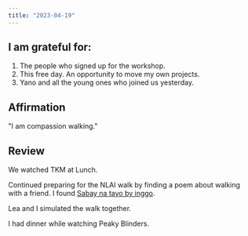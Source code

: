```yaml
---
title: "2023-04-19"
---
```

## I am grateful for:
1. The people who signed up for the workshop.
2. This free day. An opportunity to move my own projects.
3. Yano and all the young ones who joined us yesterday.

## Affirmation

"I am compassion walking."

## Review

We watched TKM at Lunch.

Continued preparing for the NLAI walk by finding a poem about walking with a friend. I found [Sabay na tayo by inggo](https://hellopoetry.com/poem/1551225/sabay-na-tayo/).

Lea and I simulated the walk together.

I had dinner while watching Peaky Blinders.
